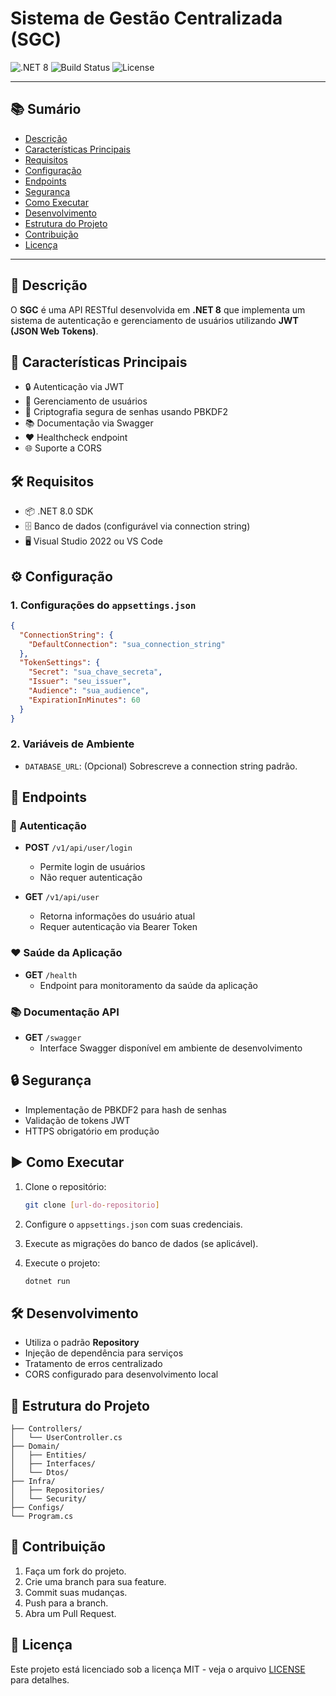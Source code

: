 ﻿# Sistema de Gestão Centralizada (SGC)

![.NET 8](https://img.shields.io/badge/.NET-8.0-blueviolet)
![Build Status](https://img.shields.io/badge/build-passing-brightgreen)
![License](https://img.shields.io/badge/license-MIT-green)

---

## 📚 Sumário
- [Descrição](#-descrição)
- [Características Principais](#-características-principais)
- [Requisitos](#-requisitos)
- [Configuração](#-configuração)
- [Endpoints](#-endpoints)
- [Segurança](#-segurança)
- [Como Executar](#️-como-executar)
- [Desenvolvimento](#️-desenvolvimento)
- [Estrutura do Projeto](#-estrutura-do-projeto)
- [Contribuição](#-contribuição)
- [Licença](#-licença)

---

## 📄 Descrição
O **SGC** é uma API RESTful desenvolvida em **.NET 8** que implementa um sistema de autenticação e gerenciamento de usuários utilizando **JWT (JSON Web Tokens)**.

## 🚀 Características Principais
- 🔒 Autenticação via JWT
- 👥 Gerenciamento de usuários
- 🔐 Criptografia segura de senhas usando PBKDF2
- 📚 Documentação via Swagger
- ❤️ Healthcheck endpoint
- 🌐 Suporte a CORS

## 🛠️ Requisitos
- 📦 .NET 8.0 SDK
- 🗄️ Banco de dados (configurável via connection string)
- 🖥️ Visual Studio 2022 ou VS Code

## ⚙️ Configuração

### 1. Configurações do `appsettings.json`
```json
{
  "ConnectionString": {
    "DefaultConnection": "sua_connection_string"
  },
  "TokenSettings": {
    "Secret": "sua_chave_secreta",
    "Issuer": "seu_issuer",
    "Audience": "sua_audience",
    "ExpirationInMinutes": 60
  }
}
```

### 2. Variáveis de Ambiente
- `DATABASE_URL`: (Opcional) Sobrescreve a connection string padrão.

## 🔗 Endpoints

### 🔐 Autenticação
- **POST** `/v1/api/user/login`
  - Permite login de usuários
  - Não requer autenticação

- **GET** `/v1/api/user`
  - Retorna informações do usuário atual
  - Requer autenticação via Bearer Token

### ❤️ Saúde da Aplicação
- **GET** `/health`
  - Endpoint para monitoramento da saúde da aplicação

### 📚 Documentação API
- **GET** `/swagger`
  - Interface Swagger disponível em ambiente de desenvolvimento

## 🔒 Segurança
- Implementação de PBKDF2 para hash de senhas
- Validação de tokens JWT
- HTTPS obrigatório em produção

## ▶️ Como Executar

1. Clone o repositório:
   ```bash
   git clone [url-do-repositorio]
   ```

2. Configure o `appsettings.json` com suas credenciais.

3. Execute as migrações do banco de dados (se aplicável).

4. Execute o projeto:
   ```bash
   dotnet run
   ```

## 🛠️ Desenvolvimento
- Utiliza o padrão **Repository**
- Injeção de dependência para serviços
- Tratamento de erros centralizado
- CORS configurado para desenvolvimento local

## 🧩 Estrutura do Projeto
```
├── Controllers/
│   └── UserController.cs
├── Domain/
│   ├── Entities/
│   ├── Interfaces/
│   └── Dtos/
├── Infra/
│   ├── Repositories/
│   └── Security/
├── Configs/
└── Program.cs
```

## 🤝 Contribuição

1. Faça um fork do projeto.
2. Crie uma branch para sua feature.
3. Commit suas mudanças.
4. Push para a branch.
5. Abra um Pull Request.

## 📜 Licença
Este projeto está licenciado sob a licença MIT - veja o arquivo [LICENSE](LICENSE) para detalhes.

